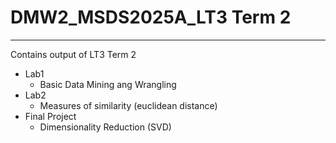 # DMW2_MSDS2025A_LT3 Term 2
***
Contains output of LT3 Term 2

- Lab1
  -  Basic Data Mining ang Wrangling
- Lab2
  - Measures of similarity (euclidean distance)
- Final Project
  - Dimensionality Reduction (SVD)